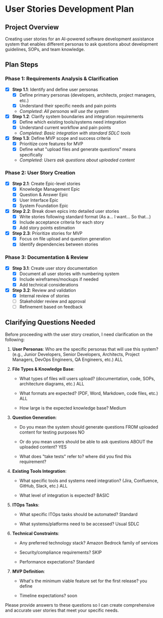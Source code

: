 # User Stories Development Plan

## Project Overview
Creating user stories for an AI-powered software development assistance system that enables different personas to ask questions about development guidelines, SOPs, and team knowledge.

## Plan Steps

### Phase 1: Requirements Analysis & Clarification
- [x] **Step 1.1**: Identify and define user personas
  - [x] Define primary personas (developers, architects, project managers, etc.)
  - [x] Understand their specific needs and pain points
  - *Completed: All personas will use the system*
- [x] **Step 1.2**: Clarify system boundaries and integration requirements
  - [x] Define which existing tools/systems need integration
  - [x] Understand current workflow and pain points
  - *Completed: Basic integration with standard SDLC tools*
- [x] **Step 1.3**: Define MVP scope and success criteria
  - [x] Prioritize core features for MVP
  - [x] Define what "upload files and generate questions" means specifically
  - *Completed: Users ask questions about uploaded content*

### Phase 2: User Story Creation
- [x] **Step 2.1**: Create Epic-level stories
  - [x] Knowledge Management Epic
  - [x] Question & Answer Epic
  - [x] User Interface Epic
  - [x] System Foundation Epic
- [x] **Step 2.2**: Break down epics into detailed user stories
  - [x] Write stories following standard format (As a... I want... So that...)
  - [x] Include acceptance criteria for each story
  - [x] Add story points estimation
- [x] **Step 2.3**: Prioritize stories for MVP
  - [x] Focus on file upload and question generation
  - [x] Identify dependencies between stories

### Phase 3: Documentation & Review
- [x] **Step 3.1**: Create user story documentation
  - [x] Document all user stories with numbering system
  - [x] Include wireframes/mockups if needed
  - [x] Add technical considerations
- [x] **Step 3.2**: Review and validation
  - [x] Internal review of stories
  - [ ] Stakeholder review and approval
  - [ ] Refinement based on feedback

## Clarifying Questions Needed

Before proceeding with the user story creation, I need clarification on the following:

1. **User Personas**: Who are the specific personas that will use this system? (e.g., Junior Developers, Senior Developers, Architects, Project Managers, DevOps Engineers, QA Engineers, etc.)
ALL

2. **File Types & Knowledge Base**: 
   - What types of files will users upload? (documentation, code, SOPs, architecture diagrams, etc.)
   ALL

   - What formats are expected? (PDF, Word, Markdown, code files, etc.)
   ALL

   - How large is the expected knowledge base?
   Medium

3. **Question Generation**:
   - Do you mean the system should generate questions FROM uploaded content for testing purposes
     NO

   - Or do you mean users should be able to ask questions ABOUT the uploaded content?
    YES

   - What does "take tests" refer to?
     where did you find this requirement?

4. **Existing Tools Integration**:
   - What specific tools and systems need integration? (Jira, Confluence, GitHub, Slack, etc.)
  ALL

   - What level of integration is expected?
   BASIC

5. **ITOps Tasks**:
   - What specific ITOps tasks should be automated?
   Standard

   - What systems/platforms need to be accessed?
   Usual SDLC

6. **Technical Constraints**:
   - Any preferred technology stack?
  Amazon Bedrock family of services

   - Security/compliance requirements?
   SKIP

   - Performance expectations?
   Standard

7. **MVP Definition**:
   - What's the minimum viable feature set for the first release?
  you define

   - Timeline expectations?
   soon

Please provide answers to these questions so I can create comprehensive and accurate user stories that meet your specific needs.

